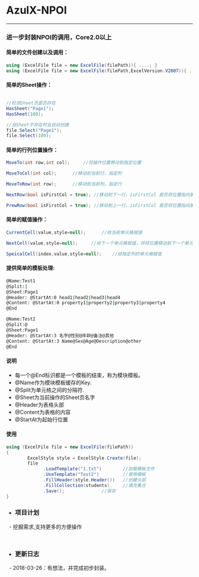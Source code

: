 # AzulX-NPOI

------

### 进一步封装NPOI的调用，Core2.0以上

#### 简单的文件创建以及调用：

```C#
using (ExcelFile file = new ExcelFile(filePath)){ ....; }
using (ExcelFile file = new ExcelFile(filePath,ExcelVersion.V2007)){ ....; }
```

#### 简单的Sheet操作：

```C#

//检测Sheet页是否存在
HasSheet("Page1");
HasSheet(100);

//当Sheet不存在时会自动创建
file.Select("Page1");
file.Select(100);

```

#### 简单的行列位置操作：

```C#
MoveTo(int row,int col);	 //将操作位置移动到指定位置

MoveToCol(int col);		 //移动到当前行，指定列

MoveToRow(int row);		 //移动到当前列，指定行

NextRow(bool isFirstCol = true); //移动到下一行，isFirstCol 是否将位置指向第一列

PrewRow(bool isFirstCol = true); //移动到上一行，isFirstCol 是否将位置指向第一列
```

#### 简单的赋值操作：

```C#
CurrentCell(value,style=null);		//给当前单元格赋值

NextCell(value,style=null);		//给下一个单元格赋值，并将位置移动到下一个单元格

SpeicalCell(index,value,style=null);	//给指定列的单元格赋值
```

#### 提供简单的模板处理:

```Bash
@Name:Test1  
@Split:|  
@Sheet:Page1  
@Header: @StartAt:0 head1|head2|head3|head4  
@Content: @StartAt:0 property1|property2|property3|property4  
@End  

@Name:Test2  
@Split:@  
@Sheet:Page1  
@Header: @StartAt:3 名字@性别@年龄@备注@其他  
@Content: @StartAt:3 Name@Sex@Age@Description@other  
@End
```
#### 说明

- 每一个@End标识都是一个模板的结束，称为模块模板。  
- @Name作为模块模板缓存的Key.  
- @Split为单元格之间的分隔符.  
- @Sheet为当前操作的Sheet页名字  
- @Header为表格头部  
- @Content为表格的内容  
- @StartAt为起始行位置

#### 使用

```C#
using (ExcelFile file = new ExcelFile(filePath))
{
        ExcelStyle style = ExcelStyle.Create(file);
        file
              .LoadTemplate("1.txt") 		//加载模板文件
              .UseTemplate("Test2")  		//使用模板
              .FillHeader(style.Header())	//创建头部
              .FillCollection(students)		//填充集合
              .Save();				//保存
}
```


- ### 项目计划

   - 挖掘需求,支持更多的方便操作

     ​

- ### 更新日志

   - 2018-03-26：有想法，并完成初步封装。

